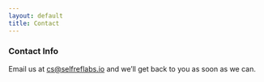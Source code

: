 ```yaml
---
layout: default
title: Contact
---
```


### Contact Info
Email us at [cs@selfreflabs.io](mailto:cs@selfreflabs.io) and we’ll get back to you as soon as we can.
